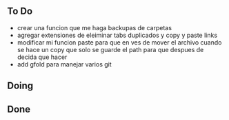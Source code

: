 ## To Do

- crear una funcion que me haga backupas de carpetas
- agregar extensiones de eleiminar tabs duplicados y copy y paste links
- modificar mi funcion paste para que en ves de mover el archivo cuando se hace un copy que solo se guarde el path para que despues de decida que hacer
- add gfold para manejar varios git

## Doing


## Done

